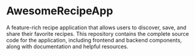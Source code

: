 # AwesomeRecipeApp
A feature-rich recipe application that allows users to discover, save, and share their favorite recipes. This repository contains the complete source code for the application, including frontend and backend components, along with documentation and helpful resources.
